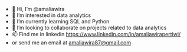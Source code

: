 - 👋 Hi, I’m @amaliawira
- 👀 I’m interested in data analytics
- 🌱 I’m currently learning SQL and Python
- 💞️ I’m looking to collaborate on projects related to data analytics
- 📫 Find me in linkedin https://www.linkedin.com/in/amaliawirapertiwi/
- or send me an email at amaliawira87@gmail.com

<!---
amaliawira/amaliawira is a ✨ special ✨ repository because its `README.md` (this file) appears on your GitHub profile.
You can click the Preview link to take a look at your changes.
--->
